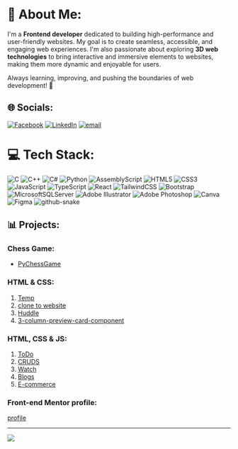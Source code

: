 # 💫 About Me:
I'm a **Frontend developer** dedicated to building high-performance and user-friendly websites. My goal is to create seamless, accessible, and engaging web experiences.
I'm also passionate about exploring **3D web technologies** to bring interactive and immersive elements to websites, making them more dynamic and enjoyable for users.

Always learning, improving, and pushing the boundaries of web development! 🚀


## 🌐 Socials:
[![Facebook](https://img.shields.io/badge/Facebook-%231877F2.svg?logo=Facebook&logoColor=white)](https://www.facebook.com/profile.php?id=100007810184403) [![LinkedIn](https://img.shields.io/badge/LinkedIn-%230077B5.svg?logo=linkedin&logoColor=white)](https://www.linkedin.com/in/mahmoud-emad-nouh-34b9351a1/)  [![email](https://img.shields.io/badge/Email-D14836?logo=gmail&logoColor=white)](mailto:mahmoudemad20016@gmail.com)

# 💻 Tech Stack:
![C](https://img.shields.io/badge/c-%2300599C.svg?style=for-the-badge&logo=c&logoColor=white) ![C++](https://img.shields.io/badge/c++-%2300599C.svg?style=for-the-badge&logo=c%2B%2B&logoColor=white) ![C#](https://img.shields.io/badge/c%23-%23239120.svg?style=for-the-badge&logo=csharp&logoColor=white) ![Python](https://img.shields.io/badge/python-3670A0?style=for-the-badge&logo=python&logoColor=ffdd54) ![AssemblyScript](https://img.shields.io/badge/assembly%20script-%23000000.svg?style=for-the-badge&logo=assemblyscript&logoColor=white) ![HTML5](https://img.shields.io/badge/html5-%23E34F26.svg?style=for-the-badge&logo=html5&logoColor=white) ![CSS3](https://img.shields.io/badge/css3-%231572B6.svg?style=for-the-badge&logo=css3&logoColor=white) ![JavaScript](https://img.shields.io/badge/javascript-%23323330.svg?style=for-the-badge&logo=javascript&logoColor=%23F7DF1E) ![TypeScript](https://img.shields.io/badge/typescript-%23007ACC.svg?style=for-the-badge&logo=typescript&logoColor=white) ![React](https://img.shields.io/badge/react-%2320232a.svg?style=for-the-badge&logo=react&logoColor=%2361DAFB) ![TailwindCSS](https://img.shields.io/badge/tailwindcss-%2338B2AC.svg?style=for-the-badge&logo=tailwind-css&logoColor=white) ![Bootstrap](https://img.shields.io/badge/bootstrap-%238511FA.svg?style=for-the-badge&logo=bootstrap&logoColor=white) ![MicrosoftSQLServer](https://img.shields.io/badge/Microsoft%20SQL%20Server-CC2927?style=for-the-badge&logo=microsoft%20sql%20server&logoColor=white) ![Adobe Illustrator](https://img.shields.io/badge/adobe%20illustrator-%23FF9A00.svg?style=for-the-badge&logo=adobe%20illustrator&logoColor=white) ![Adobe Photoshop](https://img.shields.io/badge/adobe%20photoshop-%2331A8FF.svg?style=for-the-badge&logo=adobe%20photoshop&logoColor=white) ![Canva](https://img.shields.io/badge/Canva-%2300C4CC.svg?style=for-the-badge&logo=Canva&logoColor=white) ![Figma](https://img.shields.io/badge/figma-%23F24E1E.svg?style=for-the-badge&logo=figma&logoColor=white)
<picture>
  <source media="(prefers-color-scheme: dark)" srcset="https://raw.githubusercontent.com/tobiasmeyhoefer/tobiasmeyhoefer/output/github-snake-dark.svg" />
  <source media="(prefers-color-scheme: light)" srcset="https://raw.githubusercontent.com/tobiasmeyhoefer/tobiasmeyhoefer/output/github-snake.svg" />
  <img alt="github-snake" src="https://raw.githubusercontent.com/tobiasmeyhoefer/tobiasmeyhoefer/output/github-snake.svg" />
</picture>
## 📊 Projects:

### Chess Game:
- [PyChessGame](https://github.com/ma7mod7/PyChessGame)

### HTML & CSS:
1. [Temp](https://ma7mod7.github.io/Temp4/index.html)
2. [clone to website](https://ma7mod7.github.io/Cloning/)
3. [Huddle](https://ma7mod7.github.io/Huddle/)
4. [3-column-preview-card-component](https://ma7mod7.github.io/3-column-preview-card-component/)

### HTML, CSS & JS:
1. [ToDo](https://ma7mod7.github.io/To-DoList/)
2. [CRUDS](https://ma7mod7.github.io/CRUD-/)
3. [Watch](https://ma7mod7.github.io/watch/)
4. [Blogs](https://ma7mod7.github.io/BLogs/)
5. [E-commerce](https://ma7mod7.github.io/E-commerce/)

### Front-end Mentor profile:
[profile](https://www.frontendmentor.io/profile/ma7mod7/solutions)

---
[![](https://visitcount.itsvg.in/api?id=ma7mod7&icon=0&color=0)](https://visitcount.itsvg.in)



<!-- Proudly created with GPRM ( https://gprm.itsvg.in ) -->
